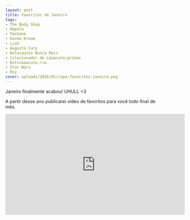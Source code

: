 ```yaml
---
layout: post
title: Favoritos de Janeiro
tags:
- The Body Shop
- Ampola
- Pantene
- Karma Kream
- Lush
- Augusto Cury
- Holocausto Nunca Mais
- Colecionador de L&aacute;grimas
- Botic&aacute;rio
- Star Wars
- Rey
cover: uploads/2016/01/capa-favoritos-janeiro.png
---
```


Janeiro finalmente acabou! UHULL <3

A partir desse ano publicarei v&iacute;deo de favoritos para voc&ecirc; todo final de m&ecirc;s.

<iframe width="560" height="315" src="https://www.youtube.com/embed/31fJNRB3e7I" frameborder="0" allowfullscreen></iframe>
